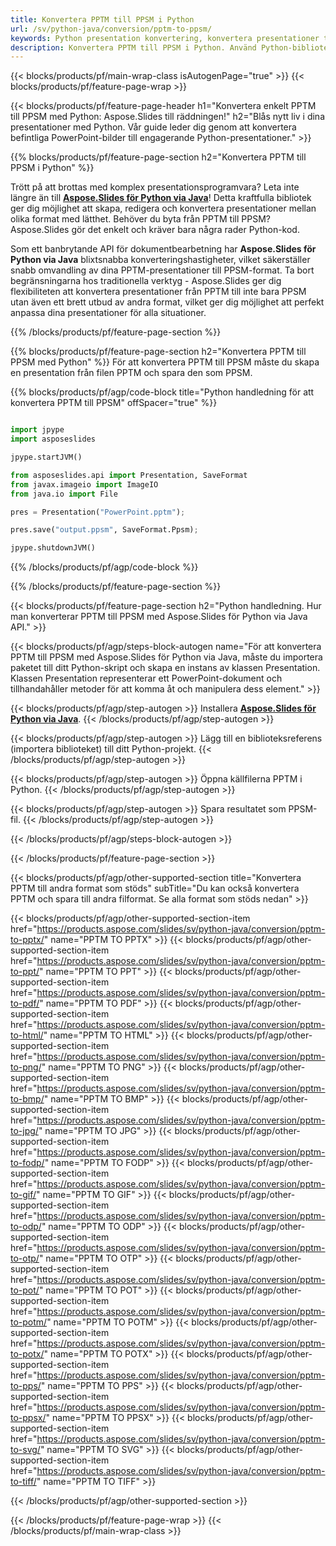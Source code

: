 ```yaml
---
title: Konvertera PPTM till PPSM i Python
url: /sv/python-java/conversion/pptm-to-ppsm/
keywords: Python presentation konvertering, konvertera presentationer till Python, Python för presentationer, Aspose.Slides Python, PPTM till PPSM konvertering, Python presentationsbibliotek
description: Konvertera PPTM till PPSM i Python. Använd Python-bibliotekets API för att konvertera PPTM-filer till PPSM
---
```


{{< blocks/products/pf/main-wrap-class isAutogenPage="true" >}}
{{< blocks/products/pf/feature-page-wrap >}}

{{< blocks/products/pf/feature-page-header h1="Konvertera enkelt PPTM till PPSM med Python: Aspose.Slides till räddningen!" h2="Blås nytt liv i dina presentationer med Python. Vår guide leder dig genom att konvertera befintliga PowerPoint-bilder till engagerande Python-presentationer." >}}

{{% blocks/products/pf/feature-page-section h2="Konvertera PPTM till PPSM i Python" %}}

Trött på att brottas med komplex presentationsprogramvara? Leta inte längre än till [**Aspose.Slides för Python via Java**](https://products.aspose.com/slides/sv/python-java/)! Detta kraftfulla bibliotek ger dig möjlighet att skapa, redigera och konvertera presentationer mellan olika format med lätthet. Behöver du byta från PPTM till PPSM? Aspose.Slides gör det enkelt och kräver bara några rader Python-kod.

Som ett banbrytande API för dokumentbearbetning har **Aspose.Slides för Python via Java** blixtsnabba konverteringshastigheter, vilket säkerställer snabb omvandling av dina PPTM-presentationer till PPSM-format. Ta bort begränsningarna hos traditionella verktyg - Aspose.Slides ger dig flexibiliteten att konvertera presentationer från PPTM till inte bara PPSM utan även ett brett utbud av andra format, vilket ger dig möjlighet att perfekt anpassa dina presentationer för alla situationer.

{{% /blocks/products/pf/feature-page-section %}}

{{% blocks/products/pf/feature-page-section  h2="Konvertera PPTM till PPSM med Python" %}}
För att konvertera PPTM till PPSM måste du skapa en presentation från filen PPTM och spara den som PPSM.

{{% blocks/products/pf/agp/code-block title="Python handledning för att konvertera PPTM till PPSM" offSpacer="true" %}}

```python

import jpype
import asposeslides

jpype.startJVM()

from asposeslides.api import Presentation, SaveFormat
from javax.imageio import ImageIO
from java.io import File

pres = Presentation("PowerPoint.pptm");

pres.save("output.ppsm", SaveFormat.Ppsm);

jpype.shutdownJVM()
```


{{% /blocks/products/pf/agp/code-block %}}

{{% /blocks/products/pf/feature-page-section %}}

{{< blocks/products/pf/feature-page-section  h2="Python handledning. Hur man konverterar PPTM till PPSM med Aspose.Slides för Python via Java API." >}}

{{< blocks/products/pf/agp/steps-block-autogen name="För att konvertera PPTM till PPSM med Aspose.Slides för Python via Java, måste du importera paketet till ditt Python-skript och skapa en instans av klassen Presentation. Klassen Presentation representerar ett PowerPoint-dokument och tillhandahåller metoder för att komma åt och manipulera dess element." >}}

{{< blocks/products/pf/agp/step-autogen >}}
Installera [**Aspose.Slides för Python via Java**](https://products.aspose.com/slides/sv/python-java/).
{{< /blocks/products/pf/agp/step-autogen >}}

{{< blocks/products/pf/agp/step-autogen >}}
Lägg till en biblioteksreferens (importera biblioteket) till ditt Python-projekt.
{{< /blocks/products/pf/agp/step-autogen >}}

{{< blocks/products/pf/agp/step-autogen >}}
Öppna källfilerna PPTM i Python.
{{< /blocks/products/pf/agp/step-autogen >}}

{{< blocks/products/pf/agp/step-autogen >}}
Spara resultatet som PPSM-fil.
{{< /blocks/products/pf/agp/step-autogen >}}

{{< /blocks/products/pf/agp/steps-block-autogen >}}

{{< /blocks/products/pf/feature-page-section >}}

{{< blocks/products/pf/agp/other-supported-section title="Konvertera PPTM till andra format som stöds" subTitle="Du kan också konvertera PPTM och spara till andra filformat. Se alla format som stöds nedan" >}}

{{< blocks/products/pf/agp/other-supported-section-item href="https://products.aspose.com/slides/sv/python-java/conversion/pptm-to-pptx/" name="PPTM TO PPTX" >}}
{{< blocks/products/pf/agp/other-supported-section-item href="https://products.aspose.com/slides/sv/python-java/conversion/pptm-to-ppt/" name="PPTM TO PPT" >}}
{{< blocks/products/pf/agp/other-supported-section-item href="https://products.aspose.com/slides/sv/python-java/conversion/pptm-to-pdf/" name="PPTM TO PDF" >}}
{{< blocks/products/pf/agp/other-supported-section-item href="https://products.aspose.com/slides/sv/python-java/conversion/pptm-to-html/" name="PPTM TO HTML" >}}
{{< blocks/products/pf/agp/other-supported-section-item href="https://products.aspose.com/slides/sv/python-java/conversion/pptm-to-png/" name="PPTM TO PNG" >}}
{{< blocks/products/pf/agp/other-supported-section-item href="https://products.aspose.com/slides/sv/python-java/conversion/pptm-to-bmp/" name="PPTM TO BMP" >}}
{{< blocks/products/pf/agp/other-supported-section-item href="https://products.aspose.com/slides/sv/python-java/conversion/pptm-to-jpg/" name="PPTM TO JPG" >}}
{{< blocks/products/pf/agp/other-supported-section-item href="https://products.aspose.com/slides/sv/python-java/conversion/pptm-to-fodp/" name="PPTM TO FODP" >}}
{{< blocks/products/pf/agp/other-supported-section-item href="https://products.aspose.com/slides/sv/python-java/conversion/pptm-to-gif/" name="PPTM TO GIF" >}}
{{< blocks/products/pf/agp/other-supported-section-item href="https://products.aspose.com/slides/sv/python-java/conversion/pptm-to-odp/" name="PPTM TO ODP" >}}
{{< blocks/products/pf/agp/other-supported-section-item href="https://products.aspose.com/slides/sv/python-java/conversion/pptm-to-otp/" name="PPTM TO OTP" >}}
{{< blocks/products/pf/agp/other-supported-section-item href="https://products.aspose.com/slides/sv/python-java/conversion/pptm-to-pot/" name="PPTM TO POT" >}}
{{< blocks/products/pf/agp/other-supported-section-item href="https://products.aspose.com/slides/sv/python-java/conversion/pptm-to-potm/" name="PPTM TO POTM" >}}
{{< blocks/products/pf/agp/other-supported-section-item href="https://products.aspose.com/slides/sv/python-java/conversion/pptm-to-potx/" name="PPTM TO POTX" >}}
{{< blocks/products/pf/agp/other-supported-section-item href="https://products.aspose.com/slides/sv/python-java/conversion/pptm-to-pps/" name="PPTM TO PPS" >}}
{{< blocks/products/pf/agp/other-supported-section-item href="https://products.aspose.com/slides/sv/python-java/conversion/pptm-to-ppsx/" name="PPTM TO PPSX" >}}
{{< blocks/products/pf/agp/other-supported-section-item href="https://products.aspose.com/slides/sv/python-java/conversion/pptm-to-svg/" name="PPTM TO SVG" >}}
{{< blocks/products/pf/agp/other-supported-section-item href="https://products.aspose.com/slides/sv/python-java/conversion/pptm-to-tiff/" name="PPTM TO TIFF" >}}


{{< /blocks/products/pf/agp/other-supported-section >}}

{{< /blocks/products/pf/feature-page-wrap >}}
{{< /blocks/products/pf/main-wrap-class >}}